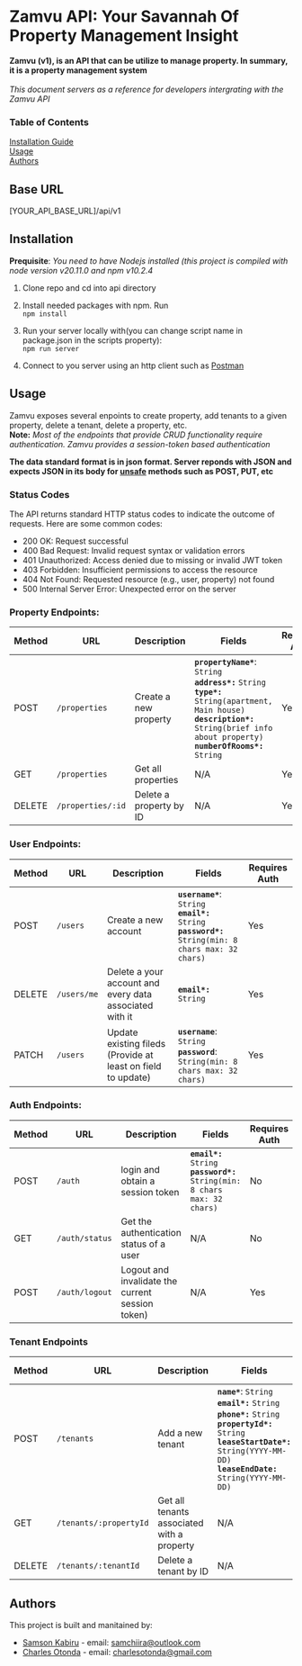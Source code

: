 # Zamvu API: Your Savannah Of Property Management Insight

**Zamvu (v1), is an API that can be utilize to manage property. In summary, it is a property management system** <br><br>
_This document servers as a reference for developers intergrating with the Zamvu API_

### Table of Contents

[Installation Guide](#Installation) <br>
[Usage](#Usage) <br>
[Authors](#Authors)

## Base URL

[YOUR_API_BASE_URL]/api/v1

## Installation

**Prequisite**: _You need to have Nodejs installed (this project is compiled with node version v20.11.0 and npm v10.2.4_

1. Clone repo and cd into api directory
2. Install needed packages with npm. Run <br>
   `npm install`

3. Run your server locally with(you can change script name in package.json in the scripts property): <br>
   `npm run server`

4. Connect to you server using an http client such as [Postman](https://www.postman.com/downloads/)

## Usage

Zamvu exposes several enpoints to create property, add tenants to a given property, delete a tenant, delete a property, etc. <br>
**Note:** _Most of the endpoints that provide CRUD functionality require authentication. Zamvu provides a session-token based authentication_ <br>

**The data standard format is in json format. Server reponds with JSON and expects JSON in its body for [unsafe](https://www.rfc-editor.org/rfc/rfc9110.html#name-common-method-properties) methods such as POST, PUT, etc**

### Status Codes

The API returns standard HTTP status codes to indicate the outcome of requests. Here are some common codes:

- 200 OK: Request successful
- 400 Bad Request: Invalid request syntax or validation errors
- 401 Unauthorized: Access denied due to missing or invalid JWT token
- 403 Forbidden: Insufficient permissions to access the resource
- 404 Not Found: Requested resource (e.g., user, property) not found
- 500 Internal Server Error: Unexpected error on the server

### Property Endpoints:

| Method | URL               | Description             | Fields                                                                                                                                                                                                         | Requires Auth |
| ------ | ----------------- | ----------------------- | -------------------------------------------------------------------------------------------------------------------------------------------------------------------------------------------------------------- | ------------- |
| POST   | `/properties`     | Create a new property   | **`propertyName*`**: `String` <br> **`address*:`** `String` <br> **`type*:`** `String(apartment, Main house)` <br> **`description*:`** `String(brief info about property)` <br> **`numberOfRooms*:`** `String` | Yes           |
| GET    | `/properties`     | Get all properties      | N/A                                                                                                                                                                                                            | Yes           |
| DELETE | `/properties/:id` | Delete a property by ID | N/A                                                                                                                                                                                                            | Yes           |

### User Endpoints:

| Method | URL         | Description                                                  | Fields                                                                                                           | Requires Auth |
| ------ | ----------- | ------------------------------------------------------------ | ---------------------------------------------------------------------------------------------------------------- | ------------- |
| POST   | `/users`    | Create a new account                                         | **`username*`**: `String` <br> **`email*:`** `String` <br> **`password*:`** `String(min: 8 chars max: 32 chars)` | Yes           |
| DELETE | `/users/me` | Delete a your account and every data associated with it      | **`email*:`** `String`                                                                                           | Yes           |
| PATCH  | `/users`    | Update existing fileds (Provide at least on field to update) | **`username`**: `String` <br> **`password`**: `String(min: 8 chars max: 32 chars)        `                       | Yes           |

### Auth Endpoints:

| Method | URL            | Description                                      | Fields                                                                            | Requires Auth |
| ------ | -------------- | ------------------------------------------------ | --------------------------------------------------------------------------------- | ------------- |
| POST   | `/auth`        | login and obtain a session token                 | **`email*:`** `String` <br> **`password*:`** `String(min: 8 chars max: 32 chars)` | No            |
| GET    | `/auth/status` | Get the authentication status of a user          | N/A                                                                               | No            |
| POST   | `/auth/logout` | Logout and invalidate the current session token) | N/A                                                                               | Yes           |

### Tenant Endpoints

| Method | URL                    | Description                                | Fields                                                                                                                                                                                              | Requires Auth |
| ------ | ---------------------- | ------------------------------------------ | --------------------------------------------------------------------------------------------------------------------------------------------------------------------------------------------------- | ------------- |
| POST   | `/tenants`             | Add a new tenant                           | **`name*`**: `String` <br> **`email*:`** `String` <br> **`phone*:`** `String` <br> **`propertyId*:`** `String` **`leaseStartDate*:`** `String(YYYY-MM-DD)` **`leaseEndDate:`** `String(YYYY-MM-DD)` | Yes           |
| GET    | `/tenants/:propertyId` | Get all tenants associated with a property | N/A                                                                                                                                                                                                 | Yes           |
| DELETE | `/tenants/:tenantId`   | Delete a tenant by ID                      | N/A                                                                                                                                                                                                 | Yes           |

## Authors

This project is built and manitained by:<br>

- [Samson Kabiru](https://github.com/sam-fsd) - email: samchiira@outlook.com <br>
- [Charles Otonda](https://github.com/Otonda1) - email: charlesotonda@gmail.com
